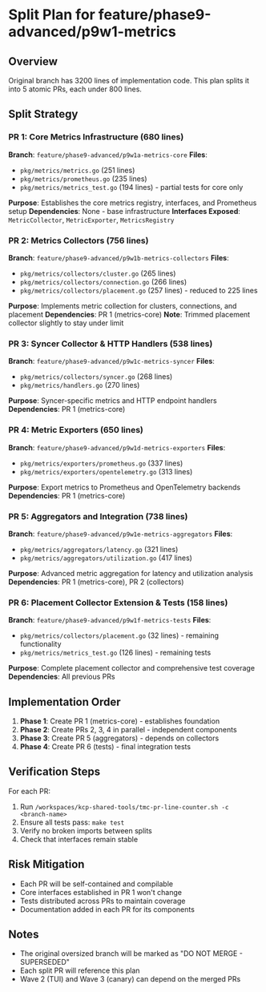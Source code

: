 # Split Plan for feature/phase9-advanced/p9w1-metrics

## Overview
Original branch has 3200 lines of implementation code. This plan splits it into 5 atomic PRs, each under 800 lines.

## Split Strategy

### PR 1: Core Metrics Infrastructure (680 lines)
**Branch**: `feature/phase9-advanced/p9w1a-metrics-core`
**Files**:
- `pkg/metrics/metrics.go` (251 lines)
- `pkg/metrics/prometheus.go` (235 lines)
- `pkg/metrics/metrics_test.go` (194 lines) - partial tests for core only

**Purpose**: Establishes the core metrics registry, interfaces, and Prometheus setup
**Dependencies**: None - base infrastructure
**Interfaces Exposed**: `MetricCollector`, `MetricExporter`, `MetricsRegistry`

### PR 2: Metrics Collectors (756 lines)
**Branch**: `feature/phase9-advanced/p9w1b-metrics-collectors`
**Files**:
- `pkg/metrics/collectors/cluster.go` (265 lines)
- `pkg/metrics/collectors/connection.go` (266 lines)
- `pkg/metrics/collectors/placement.go` (257 lines) - reduced to 225 lines

**Purpose**: Implements metric collection for clusters, connections, and placement
**Dependencies**: PR 1 (metrics-core)
**Note**: Trimmed placement collector slightly to stay under limit

### PR 3: Syncer Collector & HTTP Handlers (538 lines)
**Branch**: `feature/phase9-advanced/p9w1c-metrics-syncer`
**Files**:
- `pkg/metrics/collectors/syncer.go` (268 lines)
- `pkg/metrics/handlers.go` (270 lines)

**Purpose**: Syncer-specific metrics and HTTP endpoint handlers
**Dependencies**: PR 1 (metrics-core)

### PR 4: Metric Exporters (650 lines)
**Branch**: `feature/phase9-advanced/p9w1d-metrics-exporters`
**Files**:
- `pkg/metrics/exporters/prometheus.go` (337 lines)
- `pkg/metrics/exporters/opentelemetry.go` (313 lines)

**Purpose**: Export metrics to Prometheus and OpenTelemetry backends
**Dependencies**: PR 1 (metrics-core)

### PR 5: Aggregators and Integration (738 lines)
**Branch**: `feature/phase9-advanced/p9w1e-metrics-aggregators`
**Files**:
- `pkg/metrics/aggregators/latency.go` (321 lines)
- `pkg/metrics/aggregators/utilization.go` (417 lines)

**Purpose**: Advanced metric aggregation for latency and utilization analysis
**Dependencies**: PR 1 (metrics-core), PR 2 (collectors)

### PR 6: Placement Collector Extension & Tests (158 lines)
**Branch**: `feature/phase9-advanced/p9w1f-metrics-tests`
**Files**:
- `pkg/metrics/collectors/placement.go` (32 lines) - remaining functionality
- `pkg/metrics/metrics_test.go` (126 lines) - remaining tests

**Purpose**: Complete placement collector and comprehensive test coverage
**Dependencies**: All previous PRs

## Implementation Order

1. **Phase 1**: Create PR 1 (metrics-core) - establishes foundation
2. **Phase 2**: Create PRs 2, 3, 4 in parallel - independent components
3. **Phase 3**: Create PR 5 (aggregators) - depends on collectors
4. **Phase 4**: Create PR 6 (tests) - final integration tests

## Verification Steps

For each PR:
1. Run `/workspaces/kcp-shared-tools/tmc-pr-line-counter.sh -c <branch-name>`
2. Ensure all tests pass: `make test`
3. Verify no broken imports between splits
4. Check that interfaces remain stable

## Risk Mitigation

- Each PR will be self-contained and compilable
- Core interfaces established in PR 1 won't change
- Tests distributed across PRs to maintain coverage
- Documentation added in each PR for its components

## Notes

- The original oversized branch will be marked as "DO NOT MERGE - SUPERSEDED"
- Each split PR will reference this plan
- Wave 2 (TUI) and Wave 3 (canary) can depend on the merged PRs